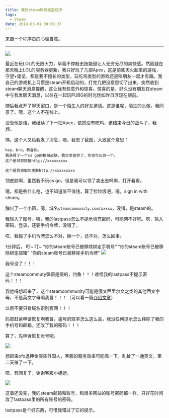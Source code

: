 ```yaml
---
title: 我的steam账号被盗经历
tags:
  - Steam
date: 2019-03-01 00:06:37
---
```

来自一个程序员的心理自陈。

<!--more-->

---

![](https://foreti.me/imgplace/2019/20190429231202.png)

最近在玩LOL的无限火力，毕竟不停敲击技能键让人无穷无尽的爽快感。然而就在那天晚上LOL的服务器更新，我只好玩了几把Apex，这是前些天火起来的游戏，守望+堡垒，都是我不擅长的类型。玩吃鸡类型的游戏还是叫朋友一起才有趣。我自己的游戏机上习惯是steam开机启动的，打完几把没意思切了出来，突然收到steam聊天消息提醒，这让我有些意外和惊喜。惊喜的是，好久没有朋友在steam中与我发聊天消息，以往在一起玩PUBG的时光恍如昨日浮现在眼前。

随后我点开了聊天窗口，是一个陌生人的好友邀请。这是谁呢，陌生的头像，我同意了。嗯，这个人不在线上。

没管他是谁，我继续了下一把Apex，依然没有吃鸡，该结束今日的战斗了，我想。

咦，这个人又给我发了消息，嗯，我忘了截图，大致这个意思：
```
hey，bro，恭喜你。
我获得了一个cs go的枪械皮肤，我分享给你了，你也可以领一个。
这个是领取链接http://xxxxxxxxx

这个是我领取的皮肤http://xxxxxxxxx
```
领皮肤啊，虽然我不玩cs go，但是我可以领了卖出去吗嘛，打开看看。

嗯，都是些什么枪，也不知道值不值钱，算了捡垃圾吧，嗯，sign in with steam。

弹出了一个小窗，嗯，域名`steamcommunity.com/xxxxx`，没错，是steam的。

我输入了账号，咦，我的lastpass怎么不提示填充密码，可能网不好吧。嗯，输入密码，登录，还要手机令牌，没错了。

哎，我输了手机令牌怎么不对，换一个，还不对，怎么回事。

1分钟后，
叮~
叮~
“你的steam账号已被移除绑定手机号”
“你的steam账号已被移除绑定邮箱”
“你的steam账号已被移除手机令牌”
![](https://foreti.me/imgplace/2019/20190429231247.png)

我号没了！！！

这个steamcommuty弹窗是假的，钓鱼！！！难怪我的lastpass不提示密码！！！

我他吗想起来了，这个steamcommunity可能是俄文西里尔文之类的其他西文字母，不是英文字母啊我曹！！！（可以看一篇[介绍文章](https://www.leiphone.com/news/201704/NyHGnviIh1lMKUCX.html)）

以后不要只看域名识别官网！！！

妈耶赶紧申请恢复啊我曹，盗号的效率怎么这么高，我没任何提示怎么移除了我的手机号和邮箱，还改了我的密码！！！

算了，先申诉恢复账号吧。

![](https://foreti.me/imgplace/2019/20190429231327.png)

想起来ofo退押金假装外国人，客服的服务效率可能高一下，乱扯了一通英文，第二天催了一下。

嗯，有回复了，谢谢客服小姐姐。

![](https://foreti.me/imgplace/2019/20190429231357.png)

这事还没完，我的steam邮箱和账号，和很多网站的账号密码都一样，只好花时间改了lastpass里的所有账号的密码。

lastpass是个好东西，可惜我错过了它的提示。



